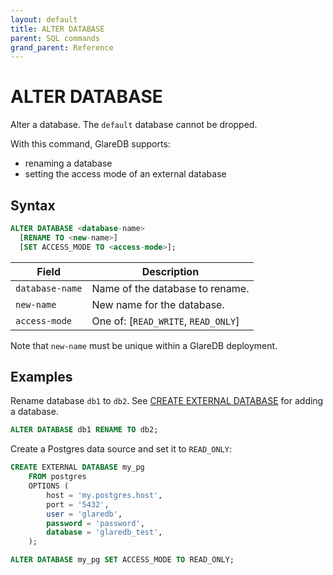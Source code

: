 ```yaml
---
layout: default
title: ALTER DATABASE
parent: SQL commands
grand_parent: Reference
---
```


# ALTER DATABASE

Alter a database. The `default` database cannot be dropped.

With this command, GlareDB supports:

- renaming a database
- setting the access mode of an external database

## Syntax

```sql
ALTER DATABASE <database-name>
  [RENAME TO <new-name>]
  [SET ACCESS_MODE TO <access-mode>];
```

| Field           | Description                           |
| --------------- | ------------------------------------- |
| `database-name` | Name of the database to rename.       |
| `new-name`      | New name for the database.            |
| `access-mode`   | One of: \[`READ_WRITE`, `READ_ONLY`\] |

Note that `new-name` must be unique within a GlareDB deployment.

## Examples

Rename database `db1` to `db2`. See [CREATE EXTERNAL DATABASE] for adding a
database.

```sql
ALTER DATABASE db1 RENAME TO db2;
```

Create a Postgres data source and set it to `READ_ONLY`:

```sql
CREATE EXTERNAL DATABASE my_pg
    FROM postgres
    OPTIONS (
        host = 'my.postgres.host',
        port = '5432',
        user = 'glaredb',
        password = 'password',
        database = 'glaredb_test',
    );

ALTER DATABASE my_pg SET ACCESS_MODE TO READ_ONLY;
```

[CREATE EXTERNAL DATABASE]: /glaredb/sql-commands/create-external-database/
